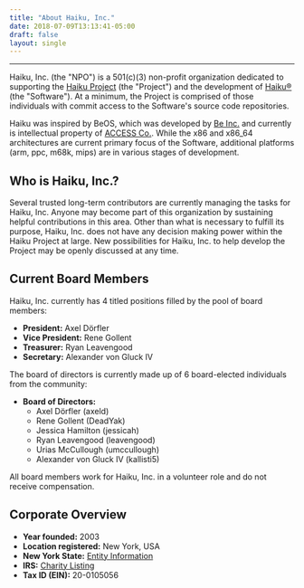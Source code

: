 ```yaml
---
title: "About Haiku, Inc."
date: 2018-07-09T13:13:41-05:00
draft: false
layout: single
---
```


---- 
Haiku, Inc. (the "NPO") is a 501&#40;c&#41;&#40;3&#41; non-profit organization dedicated to supporting the [Haiku Project](http://www.haiku-os.org) (the "Project") and the development of [Haiku&reg;](http://www.haiku-os.org/get-haiku) (the "Software"). At a minimum, the Project is comprised of those individuals with commit access to the Software's source code repositories.

Haiku was inspired by BeOS, which was developed by [Be Inc.](https://en.wikipedia.org/wiki/Be_Inc.) and currently is intellectual property of [ACCESS Co.](http://www.access-company.com/).
While the x86 and x86_64 architectures are current primary focus of the Software, additional platforms (arm, ppc, m68k, mips) are in various stages of development.

## Who is Haiku, Inc.?

Several trusted long-term contributors are currently managing the tasks for Haiku, Inc. Anyone may become part of this organization by sustaining helpful contributions in this area. Other than what is necessary to fulfill its purpose, Haiku, Inc. does not have any decision making power within the Haiku Project at large. New possibilities for Haiku, Inc. to help develop the Project may be openly discussed at any time.

## Current Board Members

Haiku, Inc. currently has 4 titled positions filled by the pool of board members:

* **President:** Axel Dörfler
* **Vice President:** Rene Gollent
* **Treasurer:** Ryan Leavengood
* **Secretary:** Alexander von Gluck IV

The board of directors is currently made up of 6 board-elected individuals from the community:

* **Board of Directors:**
  * Axel Dörfler (axeld)
  * Rene Gollent (DeadYak)
  * Jessica Hamilton (jessicah)
  * Ryan Leavengood (leavengood)
  * Urias McCullough (umccullough)
  * Alexander von Gluck IV (kallisti5)

All board members work for Haiku, Inc. in a volunteer role and do not receive compensation.

## Corporate Overview

* **Year founded:** 2003
* **Location registered:** New York, USA
* **New York State:** [Entity Information](http://appext9.dos.ny.gov/corp_public/CORPSEARCH.ENTITY_INFORMATION?p_nameid=2950006&p_corpid=2935370&p_entity_name=%68%61%69%6B%75&p_name_type=%41&p_search_type=%42%45%47%49%4E%53&p_srch_results_page=0)
* **IRS:** [Charity Listing](http://www.irs.gov/app/pub-78/searchFromResults.do?nameSearchTypeStarts=false&names=haiku+inc&nameSearchTypeAll=true&city=&state=All...&country=USA&deductibility=all&dispatchMethod=search&searched.nameSearchTypeStarts=false&searched.names=haiku+inc&searched.nameSearchTypeAll=false&searched.city=&searched.state=All...&searched.country=USA&searched.deductibility=all&searched.sortColumn=name&searched.indexOfFirstRow=0&searched.isDescending=false&submitName=Search)
* **Tax ID (EIN):** 20-0105056
